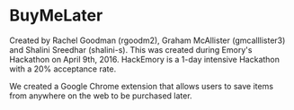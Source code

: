 # BuyMeLater
Created by Rachel Goodman (rgoodm2), Graham McAllister (gmcalllister3) and Shalini Sreedhar (shalini-s).
This was created during Emory's Hackathon on April 9th, 2016. HackEmory is a 1-day intensive Hackathon with a 20% acceptance rate.

We created a Google Chrome extension that allows users to save items from anywhere on the web to be purchased later.


